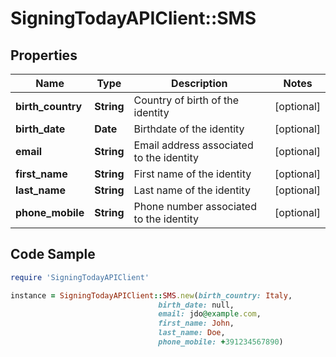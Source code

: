 # SigningTodayAPIClient::SMS

## Properties

Name | Type | Description | Notes
------------ | ------------- | ------------- | -------------
**birth_country** | **String** | Country of birth of the identity | [optional] 
**birth_date** | **Date** | Birthdate of the identity | [optional] 
**email** | **String** | Email address associated to the identity | [optional] 
**first_name** | **String** | First name of the identity | [optional] 
**last_name** | **String** | Last name of the identity | [optional] 
**phone_mobile** | **String** | Phone number associated to the identity | [optional] 

## Code Sample

```ruby
require 'SigningTodayAPIClient'

instance = SigningTodayAPIClient::SMS.new(birth_country: Italy,
                                 birth_date: null,
                                 email: jdo@example.com,
                                 first_name: John,
                                 last_name: Doe,
                                 phone_mobile: +391234567890)
```



